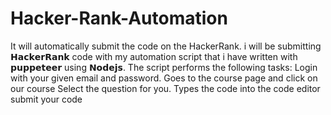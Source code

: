 # Hacker-Rank-Automation
It will automatically submit the code on the HackerRank.
i will be submitting 𝗛𝗮𝗰𝗸𝗲𝗿𝗥𝗮𝗻𝗸 code with my automation script that i have written with 𝗽𝘂𝗽𝗽𝗲𝘁𝗲𝗲𝗿 using 𝗡𝗼𝗱𝗲𝗷𝘀.
The script performs the following tasks:
  Login with your given email and password.
  Goes to the course page and click on our course
  Select the question for you.
  Types the code into the code editor
  submit your code 
